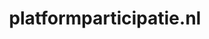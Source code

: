 ---
layout: post
title:  "platformparticipatie.nl"
internal_url:  "/dutchgov/platformparticipatie.nl.html"
categories: dutchgov
---